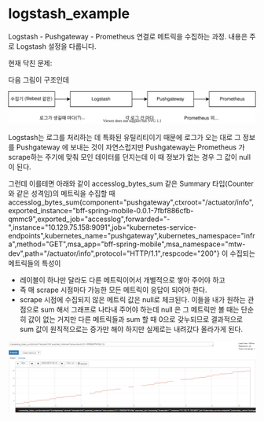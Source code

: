 # logstash_example
Logstash - Pushgateway - Prometheus 연결로 메트릭을 수집하는 과정.
내용은 주로 Logstash 설정을 다룹니다.

현재 닥친 문제:

다음 그림이 구조인데

![Architecture](https://github.com/anabaral/logstash_example/blob/master/Logstash-Pushgateway-AccessLog%EB%A9%94%ED%8A%B8%EB%A6%AD%EC%88%98%EC%A7%91%EA%B5%AC%EC%A1%B0.svg)

Logstash는 로그를 처리하는 데 특화된 유틸리티이기 때문에 로그가 오는 대로 그 정보를 Pushgateway 에 보내는 것이 자연스럽지만
Pushgateway는 Prometheus 가 scrape하는 주기에 맞춰 모인 데이터를 던지는데 이 때 정보가 없는 경우 그 값이 null 이 된다.

그런데 이를테면 아래와 같이 accesslog_bytes_sum 같은 Summary 타입(Counter와 같은 성격임)의 메트릭을 수집할 때 
accesslog_bytes_sum{component="pushgateway",ctxroot="/actuator/info",exported_instance="bff-spring-mobile-0.0.1-7fbf886cfb-qmmc9",exported_job="accesslog",forwarded="-",instance="10.129.75.158:9091",job="kubernetes-service-endpoints",kubernetes_name="pushgateway",kubernetes_namespace="infra",method="GET",msa_app="bff-spring-mobile",msa_namespace="mtw-dev",path="/actuator/info",protocol="HTTP/1.1",respcode="200"} 
이 수집되는 메트릭들의 특성이
* 레이블이 하나만 달라도 다른 메트릭이어서 개별적으로 쌓아 주어야 하고
* 즉 매 scrape 시점마다 가능한 모든 메트릭이 응답이 되어야 한다.
* scrape 시점에 수집되지 않은 메트릭 값은 null로 체크된다. 이들을 내가 원하는 관점으로 sum 해서 그래프로 나타내 주어야 하는데
  null 은 그 메트릭만 볼 때는 단순히 값이 없는 거지만 다른 메트릭들과 sum 할 때 0으로 갖누되므로 결과적으로 sum 값이 원칙적으로는 증가만 해야 하지만 실제로는 내려갔다 올라가게 된다.

![null_value_graph](https://github.com/anabaral/logstash_example/blob/master/prometheus%20null%20value.png?raw=true)

